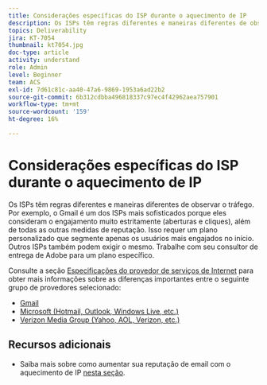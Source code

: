 ```yaml
---
title: Considerações específicas do ISP durante o aquecimento de IP
description: Os ISPs têm regras diferentes e maneiras diferentes de observar o tráfego. Isso requer um plano personalizado direcionado somente aos usuários mais engajados no início.
topics: Deliverability
jira: KT-7054
thumbnail: kt7054.jpg
doc-type: article
activity: understand
role: Admin
level: Beginner
team: ACS
exl-id: 7d61c81c-aa40-47a6-9869-1953a6ad22b2
source-git-commit: 6b312cdbba496818337c97ec4f42962aea757901
workflow-type: tm+mt
source-wordcount: '159'
ht-degree: 16%

---
```


# Considerações específicas do ISP durante o aquecimento de IP

Os ISPs têm regras diferentes e maneiras diferentes de observar o tráfego. Por exemplo, o Gmail é um dos ISPs mais sofisticados porque eles consideram o engajamento muito estritamente (aberturas e cliques), além de todas as outras medidas de reputação. Isso requer um plano personalizado que segmente apenas os usuários mais engajados no início. Outros ISPs também podem exigir o mesmo. Trabalhe com seu consultor de entrega de Adobe para um plano específico.

Consulte a seção [Especificações do provedor de serviços de Internet](/help/internet-service-provider-specifics/overview.md) para obter mais informações sobre as diferenças importantes entre o seguinte grupo de provedores selecionado:

* [Gmail](/help/internet-service-provider-specifics/gmail.md)
* [Microsoft (Hotmail, Outlook, Windows Live, etc.)](/help/internet-service-provider-specifics/microsoft.md)
* [Verizon Media Group (Yahoo, AOL, Verizon, etc.)](/help/internet-service-provider-specifics/verizon-media-group.md)

## Recursos adicionais

* Saiba mais sobre como aumentar sua reputação de email com o aquecimento de IP [nesta seção](/help/additional-resources/increase-reputation-with-ip-warming.md).
